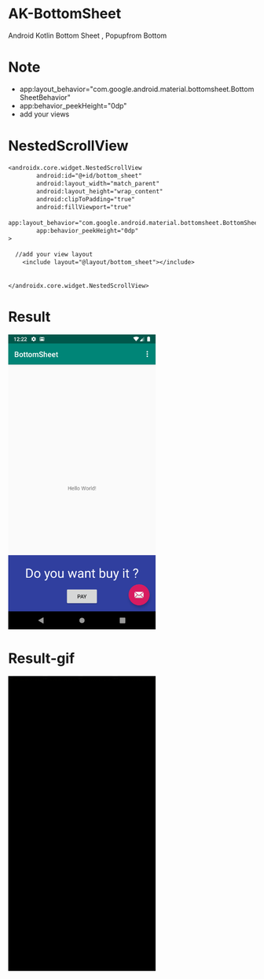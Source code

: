 # AK-BottomSheet
Android Kotlin Bottom Sheet , Popupfrom Bottom

# Note

- app:layout_behavior="com.google.android.material.bottomsheet.BottomSheetBehavior"
- app:behavior_peekHeight="0dp"
- add your views

# NestedScrollView
    <androidx.core.widget.NestedScrollView
            android:id="@+id/bottom_sheet"
            android:layout_width="match_parent"
            android:layout_height="wrap_content"
            android:clipToPadding="true"
            android:fillViewport="true"
            app:layout_behavior="com.google.android.material.bottomsheet.BottomSheetBehavior"
            app:behavior_peekHeight="0dp"
    >

      //add your view layout
        <include layout="@layout/bottom_sheet"></include>


    </androidx.core.widget.NestedScrollView>
    
    
# Result 

<img src="https://github.com/lihancode/AK-BottomSheet/blob/master/Screenshot_1562253740.png" width="300" height="600"></img>

# Result-gif

<img src="https://github.com/lihancode/AK-BottomSheet/blob/master/bottomsheet.gif" width="300" height="600"></img>
